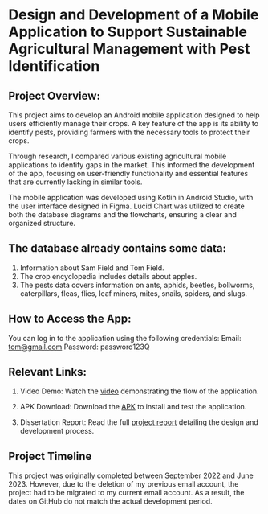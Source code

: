 # Design and Development of a Mobile Application to Support Sustainable Agricultural Management with Pest Identification

## Project Overview:
This project aims to develop an Android mobile application designed to help users efficiently manage their crops. A key feature of the app is its ability to identify pests, providing farmers with the necessary tools to protect their crops.

Through research, I compared various existing agricultural mobile applications to identify gaps in the market. This informed the development of the app, focusing on user-friendly functionality and essential features that are currently lacking in similar tools.

The mobile application was developed using Kotlin in Android Studio, with the user interface designed in Figma. Lucid Chart was utilized to create both the database diagrams and the flowcharts, ensuring a clear and organized structure.

## The database already contains some data:
1. Information about Sam Field and Tom Field.
2. The crop encyclopedia includes details about apples.
3. The pests data covers information on ants, aphids, beetles, bollworms, caterpillars, fleas, flies, leaf miners, mites, snails, spiders, and slugs.

## How to Access the App:
You can log in to the application using the following credentials:
Email: tom@gmail.com
Password: password123Q

## Relevant Links:

1. Video Demo: Watch the [video](https://drive.google.com/file/d/15LpfysnkDBJMOlRk21pzctmyV-Wb0gVl/view?usp=sharing) demonstrating the flow of the application.

2. APK Download: Download the [APK](https://drive.google.com/file/d/1TehAY6GPbiZLPSJ4mO_QW9L4Jx_JXU_2/view?usp=share_link) to install and test the application.

3. Dissertation Report: Read the full [project report](https://drive.google.com/file/d/1aMK0QPFBeWQxi7HQ5iRaiQX34q510Duv/view?usp=sharing) detailing the design and development process.


## Project Timeline

This project was originally completed between September 2022 and June 2023. However, due to the deletion of my previous email account, the project had to be migrated to my current email account. As a result, the dates on GitHub do not match the actual development period.